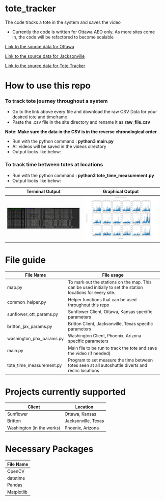 # tote_tracker
The code tracks a tote in the system and saves the video

- Currently the code is written for Ottawa AEO only. As more sites come in, the code will be refactored to become scalable

[Link to the source data for Ottawa](https://sunflower.kb.us-central1.gcp.cloud.es.io:9243/app/discover#/?_g=(filters:!(),refreshInterval:(pause:!t,value:0),time:(from:now-7d%2Fd,to:now))&_a=(columns:!(message,system_name),filters:!(),index:ce572630-0f58-11ed-bd81-e7f3585b181b,interval:auto,query:(language:kuery,query:'%22Divert%20decision%22%20%20and%20%22770000601205%22'),sort:!(!('@timestamp',desc))))

[Link to the source data for Jacksonville](https://sunflower.kb.us-central1.gcp.cloud.es.io:9243/app/discover#/?_g=(filters:!(),refreshInterval:(pause:!t,value:0),time:(from:now-7d%2Fd,to:now))&_a=(columns:!(message,system_name),filters:!(),index:ce572630-0f58-11ed-bd81-e7f3585b181b,interval:auto,query:(language:kuery,query:'%22Divert%20decision%22%20%20and%20%22770000601205%22'),sort:!(!('@timestamp',desc))))

[Link to the source data for Tote Tracker](https://sunflower.kb.us-central1.gcp.cloud.es.io:9243/app/discover#/?_g=(filters:!(),refreshInterval:(pause:!t,value:0),time:(from:now-1h,to:now))&_a=(columns:!(message,tote_id,location_id),filters:!(),index:ce572630-0f58-11ed-bd81-e7f3585b181b,interval:auto,query:(language:kuery,query:'%22arrived%22%20'),sort:!(!('@timestamp',desc))))

# How to use this repo

### To track tote journey throughout a system

- Go to the link above every file and download the raw CSV Data for your desired tote and timeframe
- Paste the .csv file in the site directory and rename it as **raw_file.csv**

**Note: Make sure the data in the CSV is in the reverse chronological order**

- Run with the python command : **python3 main.py**
- All videos will be saved in the videos directory
- Output looks like below:


### To track time between totes at locations

- Run with the python command : **python3 tote_time_measurement.py**
- Output looks like below:

| Terminal Output  | Graphical Output |
| ------------- | ------------- |
| ![Tote Tracker Output Plots](Images/tote_tracker_plots.png)  | ![Tote Tracker Output Plots](Images/tote_tracker_text.png) |


# File guide

| File Name  | File usage |
| ------------- | ------------- |
| map.py  | To mark out the stations on the map. This can be used initially to set the station locations for every site.  |
| common_helper.py  | Helper functions that can be used throughout this repo  |
| sunflower_ott_params.py  | Sunflower Client, Ottawa, Kansas specific parameters  |
| britton_jax_params.py  | Britton Client, Jacksonville, Texas specific parameters  |
| washington_phx_params.py  | Washington Client, Phoenix, Arizona specific parameters  |
| main.py  | Main file to be run to track the tote and save the video (if needed)  |
| tote_time_measurement.py  | Program to set measure the time between totes seen at all autoshuttle diverts and recirc locations  |

# Projects currently supported

| Client   | Location | 
| ------------- | ------------- | 
| Sunflower | Ottawa, Kansas |
| Britton | Jacksonville, Texas |
| Washington (in the works) | Phoenix, Arizona |

# Necessary Packages


| File Name  | 
| ------------- | 
| OpenCV |
| datetime |
| Pandas |
| Matplotlib |
